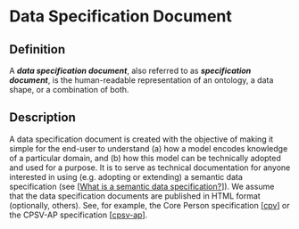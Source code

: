 # Data Specification Document



## Definition

A _**data specification document**_, also referred to as _**specification document**_, is the human-readable representation of an ontology, a data shape, or a combination of both.

## Description

A data specification document is created with the objective of making it simple for the end-user to understand (a) how a model encodes knowledge of a particular domain, and (b) how this model can be technically adopted and used for a purpose. It is to serve as technical documentation for anyone interested in using (e.g. adopting or extending) a semantic data specification (see \[[What is a semantic data specification?](https://semiceu.github.io/style-guide/1.0.0/terminological-clarifications.html#sec:what-is-a-semantic-data-specification)]). We assume that the data specification documents are published in HTML format (optionally, others). See, for example, the Core Person specification \[[cpv](https://semiceu.github.io/style-guide/1.0.0/references.html#ref:cpv)] or the CPSV-AP specification \[[cpsv-ap](https://semiceu.github.io/style-guide/1.0.0/references.html#ref:cpsv-ap)].
